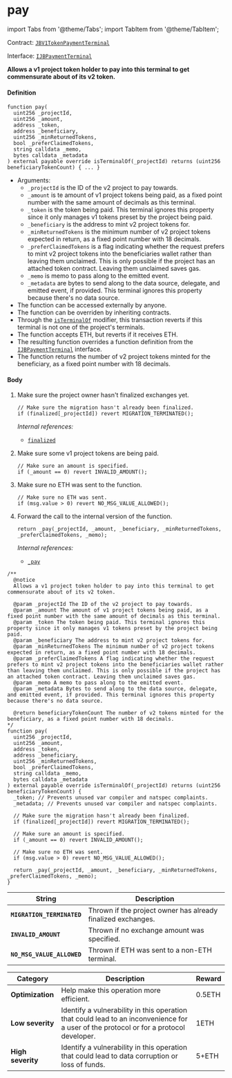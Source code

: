 # pay

import Tabs from '@theme/Tabs';
import TabItem from '@theme/TabItem';

Contract: [`JBV1TokenPaymentTerminal`](/dev/api/contracts/or-payment-terminals/jbv1tokenpaymentterminal/README.md)​‌

Interface: [`IJBPaymentTerminal`](/dev/api/interfaces/ijbpaymentterminal.md)

<Tabs>
<TabItem value="Step by step" label="Step by step">

**Allows a v1 project token holder to pay into this terminal to get commensurate about of its v2 token.**

#### Definition

```
function pay(
  uint256 _projectId,
  uint256 _amount,
  address _token,
  address _beneficiary,
  uint256 _minReturnedTokens,
  bool _preferClaimedTokens,
  string calldata _memo,
  bytes calldata _metadata
) external payable override isTerminalOf(_projectId) returns (uint256 beneficiaryTokenCount) { ... }
```

* Arguments:
  * `_projectId` is the ID of the v2 project to pay towards.
  * `_amount` is te amount of v1 project tokens being paid, as a fixed point number with the same amount of decimals as this terminal.
  * `_token` is the token being paid. This terminal ignores this property since it only manages v1 tokens preset by the project being paid.
  * `_beneficiary` is the address to mint v2 project tokens for.
  * `_minReturnedTokens` is the minimum number of v2 project tokens expected in return, as a fixed point number with 18 decimals.
  * `_preferClaimedTokens` is a flag indicating whether the request prefers to mint v2 project tokens into the beneficiaries wallet rather than leaving them unclaimed. This is only possible if the project has an attached token contract. Leaving them unclaimed saves gas.
  * `_memo` is memo to pass along to the emitted event. 
  * `_metadata` are bytes to send along to the data source, delegate, and emitted event, if provided. This terminal ignores this property because there's no data source.
* The function can be accessed externally by anyone.
* The function can be overriden by inheriting contracts.
* Through the [`isTerminalOf`](/dev/api/contracts/or-payment-terminals/jbv1tokenpaymentterminal/modifiers/isterminalof.md) modifier, this transaction reverts if this terminal is not one of the project's terminals.
* The function accepts ETH, but reverts if it receives ETH. 
* The resulting function overrides a function definition from the [`IJBPaymentTerminal`](/dev/api/interfaces/ijbpaymentterminal.md) interface.
* The function returns the number of v2 project tokens minted for the beneficiary, as a fixed point number with 18 decimals.

#### Body

1.  Make sure the project owner hasn't finalized exchanges yet. 

    ```
    // Make sure the migration hasn't already been finalized.
    if (finalized[_projectId]) revert MIGRATION_TERMINATED();
    ```

    _Internal references:_

    * [`finalized`](/dev/api/contracts/or-payment-terminals/jbv1tokenpaymentterminal/properties/finalized.md)

2.  Make sure some v1 project tokens are being paid. 

    ```
    // Make sure an amount is specified.
    if (_amount == 0) revert INVALID_AMOUNT();
    ```

3.  Make sure no ETH was sent to the function.

    ```
    // Make sure no ETH was sent.
    if (msg.value > 0) revert NO_MSG_VALUE_ALLOWED();
    ```

4.  Forward the call to the internal version of the function.

    ```
    return _pay(_projectId, _amount, _beneficiary, _minReturnedTokens, _preferClaimedTokens, _memo);
    ```

    _Internal references:_

    * [`_pay`](/dev/api/contracts/or-payment-terminals/jbv1tokenpaymentterminal/write/-_pay.md)

</TabItem>

<TabItem value="Code" label="Code">

```
/** 
  @notice 
  Allows a v1 project token holder to pay into this terminal to get commensurate about of its v2 token.

  @param _projectId The ID of the v2 project to pay towards.
  @param _amount The amount of v1 project tokens being paid, as a fixed point number with the same amount of decimals as this terminal.
  @param _token The token being paid. This terminal ignores this property since it only manages v1 tokens preset by the project being paid. 
  @param _beneficiary The address to mint v2 project tokens for.
  @param _minReturnedTokens The minimum number of v2 project tokens expected in return, as a fixed point number with 18 decimals.
  @param _preferClaimedTokens A flag indicating whether the request prefers to mint v2 project tokens into the beneficiaries wallet rather than leaving them unclaimed. This is only possible if the project has an attached token contract. Leaving them unclaimed saves gas.
  @param _memo A memo to pass along to the emitted event. 
  @param _metadata Bytes to send along to the data source, delegate, and emitted event, if provided. This terminal ignores this property because there's no data source.

  @return beneficiaryTokenCount The number of v2 tokens minted for the beneficiary, as a fixed point number with 18 decimals.
*/
function pay(
  uint256 _projectId,
  uint256 _amount,
  address _token,
  address _beneficiary,
  uint256 _minReturnedTokens,
  bool _preferClaimedTokens,
  string calldata _memo,
  bytes calldata _metadata
) external payable override isTerminalOf(_projectId) returns (uint256 beneficiaryTokenCount) {
  _token; // Prevents unused var compiler and natspec complaints.
  _metadata; // Prevents unused var compiler and natspec complaints.

  // Make sure the migration hasn't already been finalized.
  if (finalized[_projectId]) revert MIGRATION_TERMINATED();

  // Make sure an amount is specified.
  if (_amount == 0) revert INVALID_AMOUNT();

  // Make sure no ETH was sent.
  if (msg.value > 0) revert NO_MSG_VALUE_ALLOWED();

  return _pay(_projectId, _amount, _beneficiary, _minReturnedTokens, _preferClaimedTokens, _memo);
}
```

</TabItem>

<TabItem value="Errors" label="Errors">

| String                       | Description                                             |
| ---------------------------- | ------------------------------------------------------- |
| **`MIGRATION_TERMINATED`** | Thrown if the project owner has already finalized exchanges. |
| **`INVALID_AMOUNT`** | Thrown if no exchange amount was specified. |
| **`NO_MSG_VALUE_ALLOWED`** | Thrown if ETH was sent to a non-ETH terminal. |

</TabItem>


<TabItem value="Bug bounty" label="Bug bounty">

| Category          | Description                                                                                                                            | Reward |
| ----------------- | -------------------------------------------------------------------------------------------------------------------------------------- | ------ |
| **Optimization**  | Help make this operation more efficient.                                                                                               | 0.5ETH |
| **Low severity**  | Identify a vulnerability in this operation that could lead to an inconvenience for a user of the protocol or for a protocol developer. | 1ETH   |
| **High severity** | Identify a vulnerability in this operation that could lead to data corruption or loss of funds.                                        | 5+ETH  |

</TabItem>
</Tabs>
